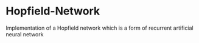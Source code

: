 # Hopfield-Network
Implementation of a Hopfield network which is a form of recurrent artificial neural network

